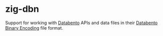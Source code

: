 # zig-dbn

Support for working with [Databento](https://databento.com) APIs and data
files in their [Databento Binary
Encoding](https://databento.com/docs/standards-and-conventions/databento-binary-encoding)
file format.
